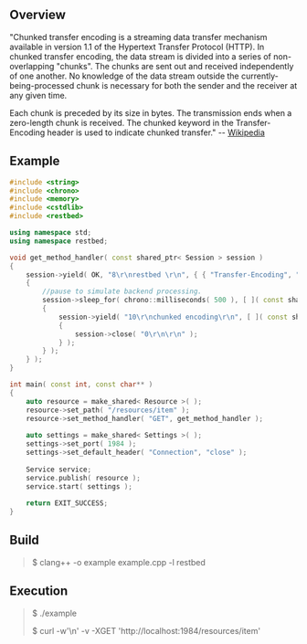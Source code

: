 Overview
--------

"Chunked transfer encoding is a streaming data transfer mechanism available in version 1.1 of the Hypertext Transfer Protocol (HTTP). In chunked transfer encoding, the data stream is divided into a series of non-overlapping "chunks". The chunks are sent out and received independently of one another. No knowledge of the data stream outside the currently-being-processed chunk is necessary for both the sender and the receiver at any given time.

Each chunk is preceded by its size in bytes. The transmission ends when a zero-length chunk is received. The chunked keyword in the Transfer-Encoding header is used to indicate chunked transfer." -- [Wikipedia](https://en.wikipedia.org/wiki/Chunked_transfer_encoding)

Example
-------

```C++
#include <string>
#include <chrono>
#include <memory>
#include <cstdlib>
#include <restbed>

using namespace std;
using namespace restbed;

void get_method_handler( const shared_ptr< Session > session )
{
    session->yield( OK, "8\r\nrestbed \r\n", { { "Transfer-Encoding", "chunked" } }, [ ]( const shared_ptr< Session > session )
    {
        //pause to simulate backend processing.
        session->sleep_for( chrono::milliseconds( 500 ), [ ]( const shared_ptr< Session > session )
        {
            session->yield( "10\r\nchunked encoding\r\n", [ ]( const shared_ptr< Session > session )
            {
                session->close( "0\r\n\r\n" );
            } );
        } );
    } );
}

int main( const int, const char** )
{
    auto resource = make_shared< Resource >( );
    resource->set_path( "/resources/item" );
    resource->set_method_handler( "GET", get_method_handler );
    
    auto settings = make_shared< Settings >( );
    settings->set_port( 1984 );
    settings->set_default_header( "Connection", "close" );
    
    Service service;
    service.publish( resource );
    service.start( settings );
    
    return EXIT_SUCCESS;
}
```

Build
-----

> $ clang++ -o example example.cpp -l restbed

Execution
---------

> $ ./example
>
> $ curl -w'\n' -v -XGET 'http://localhost:1984/resources/item'
